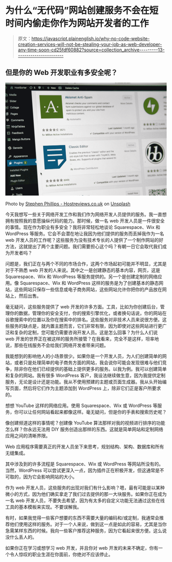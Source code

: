 # 为什么“无代码”网站创建服务不会在短时间内偷走你作为网站开发者的工作

> 原文：<https://javascript.plainenglish.io/why-no-code-website-creation-services-will-not-be-stealing-your-job-as-web-developer-any-time-soon-cd25fdf60882?source=collection_archive---------13----------------------->

## 但是你的 Web 开发职业有多安全呢？

![](img/1ffdc02ff79feab5d1728748a646ecfc.png)

Photo by [Stephen Phillips - Hostreviews.co.uk](https://unsplash.com/@hostreviews?utm_source=medium&utm_medium=referral) on [Unsplash](https://unsplash.com?utm_source=medium&utm_medium=referral)

今天我想写一些关于网络开发工作和我们作为网络开发人员提供的服务。我一直想拥有按照我的意愿操纵代码的能力。那时候，做一名 web 开发人员是一件很安全的事情。现在作为职业有多安全？我将非常轻松地谈论 Squarespace、Wix 和 WordPress 等服务。它会不会潜在地让我因为他们提供的服务而丢掉我作为一名 web 开发人员的工作呢？这些服务为没有技术专长的人提供了一个制作网站的好方法，这就提出了两个主要问题。我们需要担心这个吗？有朝一日它会取代我们成为开发者吗？

问题是，我们正在与两个不同的市场合作，这两个市场起初可能并不明显，尤其是对于不熟悉 web 开发的人来说。其中之一是创建静态的基本内容，网页，这是 Squarespace、Wix 和 WordPress 等服务提供的。另一个是创建定制的网络应用。像 Squarespace、Wix 和 WordPress 这样的服务是为了创建基本的静态网站，这些网站只保存一些信息或电子商务网站，这些网站允许你把你的产品放在网站上，然后出售。

毫无疑问，这些服务提供了 web 开发的许多方面。工具，比如为你创建后台，管理你的数据，管理你的安全支付，你的搜索引擎优化，或者换句话说，你的网站在谷歌搜索中的位置以及你在搜索中的排名。这些服务对非技术人员来说很方便。这些服务的缺点是，就内置主题而言，它们非常有限，因为即使对这些网站进行更广泛和复杂的定制，您可能仍需要咨询开发人员。这是怎么回事？为什么人们说 web 开发的世界正在被这样的服务所接管？在我看来，完全不是这样，坦率地说，那些在线服务不会给我们网络开发者带来问题。

我能想到的影响他人的小场景很少。如果你是一个开发人员，为人们创建简单的网站，或者只是处理简单的电子商务方面的网站，我会说你可能会发现很难与他们竞争，除非你在他们已经提供的基础上提供更多的服务。以我为例。我可以创建简单和复杂的网站。我有很多 WordPress 客户，我设法继续做生意，因为我提供定制服务，无论是设计还是功能。我从不使用预建的主题或页面生成器。我从头开始编写页面，然后将它们作为主题添加到 WordPress 上，除非它们正是客户所要求的。

想想 YouTube 这样的网络应用。使用 Squarespace、Wix 或 WordPress 等服务，你可以让任何网站看起来都像这样。毫无疑问，但是你的手表和搜索历史呢？

像创建频道这样的事情呢？创建像 YouTube 算法那样对我的视频进行排序的功能怎么样？你永远无法用 DIY 服务创造出那样的东西。这就是简单网站和定制网络应用之间的清晰界限。

Web 应用程序需要真正的开发人员坐下来思考，规划结构、架构、数据库和所有无缝集成。

其中涉及到的许多流程是 Squarespace、Wix 或 WordPress 等网站所没有的。当然，WordPress 可以尝试更深入一点，因为插件正在积极开发，但这通常是不可取的，因为它会影响网站的大小。

作为 web 开发人员，这些服务的出现对我们有什么影响？嗯，最有可能是以某种微小的方式，因为他们确实拿走了我们过去提供的那一大块服务。如果你正在成为一名 web 开发人员，不要失去希望，因为有太多的自定义功能无法通过这些在线工具的基本模板来实现。不要误解我。

有时，如果我觉得一些客户想要的东西不需要大量的编码和/或定制，我通常会推荐他们使用这样的服务。对于一个人来说，做到这一点是如此的容易，尤其是当你急需某样东西的时候。我向一些客户推荐这种服务，因为它看起来很方便。这么说没什么丢人的。

如果你正在学习或想学习 web 开发，并且你对 web 开发的未来不确定，你有一个令人惊叹的职业生涯在你面前，你绝对不应该停止。